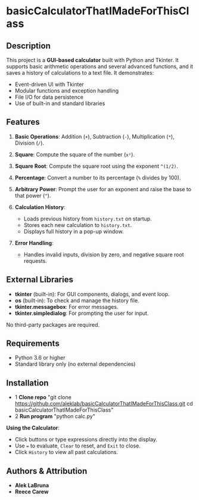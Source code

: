 # basicCalculatorThatIMadeForThisClass

## Description

This project is a **GUI-based calculator** built with Python and Tkinter. It supports basic arithmetic operations and several advanced functions, and it saves a history of calculations to a text file. It demonstrates:

* Event-driven UI with Tkinter
* Modular functions and exception handling
* File I/O for data persistence
* Use of built-in and standard libraries

## Features

1. **Basic Operations**: Addition (`+`), Subtraction (`-`), Multiplication (`*`), Division (`/`).
2. **Square**: Compute the square of the number (`x²`).
3. **Square Root**: Compute the square root using the exponent `^(1/2)`.
4. **Percentage**: Convert a number to its percentage (`%` divides by 100).
5. **Arbitrary Power**: Prompt the user for an exponent and raise the base to that power (`^`).
6. **Calculation History**:

   * Loads previous history from `history.txt` on startup.
   * Stores each new calculation to `history.txt`.
   * Displays full history in a pop-up window.
     
7. **Error Handling**:

   * Handles invalid inputs, division by zero, and negative square root requests.

## External Libraries

* **tkinter** (built-in): For GUI components, dialogs, and event loop.
* **os** (built-in): To check and manage the history file.
* **tkinter.messagebox**: For error messages.
* **tkinter.simpledialog**: For prompting the user for input.

No third-party packages are required.

## Requirements

* Python 3.6 or higher
* Standard library only (no external dependencies)

## Installation

* 1 **Clone repo** "git clone https://github.com/aleklab/basicCalculatorThatIMadeForThisClass.git
cd basicCalculatorThatIMadeForThisClass"
* 2 **Run program** "python calc.py"


**Using the Calculator**:

   * Click buttons or type expressions directly into the display.
   * Use `=` to evaluate, `Clear` to reset, and `Exit` to close.
   * Click `History` to view all past calculations.


## Authors & Attribution

* **Alek LaBruna**
* **Reece Carew**

